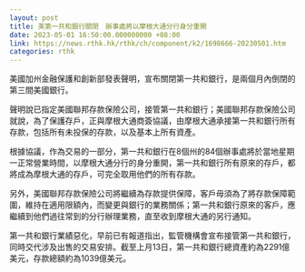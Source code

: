 ```yaml
---
layout: post
title: 美第一共和銀行關閉　辦事處將以摩根大通分行身分重開
date: 2023-05-01 16:50:00.000000000 +08:00
link: https://news.rthk.hk/rthk/ch/component/k2/1698666-20230501.htm
categories: rthk
---
```


美國加州金融保護和創新部發表聲明，宣布關閉第一共和銀行，是兩個月內倒閉的第三間美國銀行。

聲明說已指定美國聯邦存款保險公司，接管第一共和銀行；美國聯邦存款保險公司就說，為了保護存戶，正與摩根大通商簽協議，由摩根大通承接第一共和銀行所有存款，包括所有未投保的存款，以及基本上所有資產。

根據協議，作為交易的一部分，第一共和銀行在8個州的84個辦事處將於當地星期一正常營業時間，以摩根大通分行的身分重開，第一共和銀行所有原來的存戶，都將成為摩根大通的存戶，可完全取用他們的所有存款。

另外，美國聯邦存款保險公司將繼續為存款提供保障，客戶毋須為了將存款保障範圍，維持在適用限額內，而變更與銀行的業務關係；第一共和銀行原來的客戶，應繼續到他們過往常到的分行辦理業務，直至收到摩根大通的另行通知。

第一共和銀行業績惡化，早前已有報道指出，監管機構會宣布接管第一共和銀行，同時交代涉及出售的交易安排。截至上月13日，第一共和銀行總資產約為2291億美元，存款總額約為1039億美元。
